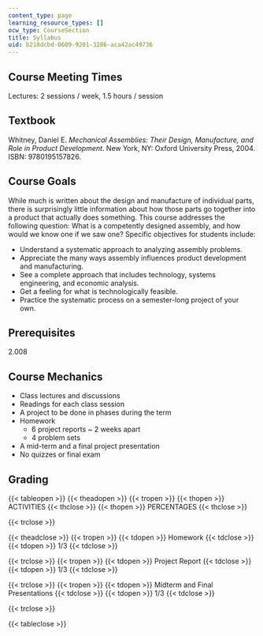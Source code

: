 ```yaml
---
content_type: page
learning_resource_types: []
ocw_type: CourseSection
title: Syllabus
uid: b218dcbd-0609-9201-3286-aca42ac49736
---
```


Course Meeting Times
--------------------

Lectures: 2 sessions / week, 1.5 hours / session

Textbook
--------

Whitney, Daniel E. _Mechanical Assemblies: Their Design, Manufacture, and Role in Product Development_. New York, NY: Oxford University Press, 2004. ISBN: 9780195157826.

Course Goals
------------

While much is written about the design and manufacture of individual parts, there is surprisingly little information about how those parts go together into a product that actually does something. This course addresses the following question: What is a competently designed assembly, and how would we know one if we saw one? Specific objectives for students include:

*   Understand a systematic approach to analyzing assembly problems.
*   Appreciate the many ways assembly influences product development and manufacturing.
*   See a complete approach that includes technology, systems engineering, and economic analysis.
*   Get a feeling for what is technologically feasible.
*   Practice the systematic process on a semester-long project of your own.

Prerequisites
-------------

2.008

Course Mechanics
----------------

*   Class lectures and discussions
*   Readings for each class session
*   A project to be done in phases during the term
*   Homework
    *   6 project reports ~ 2 weeks apart
    *   4 problem sets
*   A mid-term and a final project presentation
*   No quizzes or final exam

Grading
-------

{{< tableopen >}}
{{< theadopen >}}
{{< tropen >}}
{{< thopen >}}
ACTIVITIES
{{< thclose >}}
{{< thopen >}}
PERCENTAGES
{{< thclose >}}

{{< trclose >}}

{{< theadclose >}}
{{< tropen >}}
{{< tdopen >}}
Homework
{{< tdclose >}}
{{< tdopen >}}
1/3
{{< tdclose >}}

{{< trclose >}}
{{< tropen >}}
{{< tdopen >}}
Project Report
{{< tdclose >}}
{{< tdopen >}}
1/3
{{< tdclose >}}

{{< trclose >}}
{{< tropen >}}
{{< tdopen >}}
Midterm and Final Presentations
{{< tdclose >}}
{{< tdopen >}}
1/3
{{< tdclose >}}

{{< trclose >}}

{{< tableclose >}}